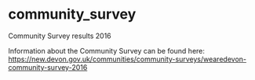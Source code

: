 # community_survey
Community Survey results 2016

Information about the Community Survey can be found here: https://new.devon.gov.uk/communities/community-surveys/wearedevon-community-survey-2016
